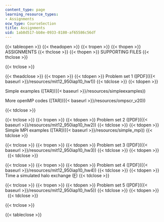 ```yaml
---
content_type: page
learning_resource_types:
- Assignments
ocw_type: CourseSection
title: Assignments
uid: 1ab8d517-bb8e-0933-8180-af65586c56df
---
```


{{< tableopen >}}
{{< theadopen >}}
{{< tropen >}}
{{< thopen >}}
ASSIGNMENTS
{{< thclose >}}
{{< thopen >}}
SUPPORTING FILES
{{< thclose >}}

{{< trclose >}}

{{< theadclose >}}
{{< tropen >}}
{{< tdopen >}}
Problem set 1 ([PDF]({{< baseurl >}}/resources/mit12_950iap10_hw1))
{{< tdclose >}}
{{< tdopen >}}


Simple examples ([TAR]({{< baseurl >}}/resources/simpleexamples))

More openMP codes ([TAR]({{< baseurl >}}/resources/ompscr_v20))


{{< tdclose >}}

{{< trclose >}}
{{< tropen >}}
{{< tdopen >}}
Problem set 2 ([PDF]({{< baseurl >}}/resources/mit12_950iap10_hw2))
{{< tdclose >}}
{{< tdopen >}}
Simple MPI examples ([TAR]({{< baseurl >}}/resources/simple_mpi))
{{< tdclose >}}

{{< trclose >}}
{{< tropen >}}
{{< tdopen >}}
Problem set 3 ([PDF]({{< baseurl >}}/resources/mit12_950iap10_hw3))
{{< tdclose >}}
{{< tdopen >}}
 
{{< tdclose >}}

{{< trclose >}}
{{< tropen >}}
{{< tdopen >}}
Problem set 4 ([PDF]({{< baseurl >}}/resources/mit12_950iap10_hw4))
{{< tdclose >}}
{{< tdopen >}}
Time a simulated halo exchange ([F](/courses/earth-atmospheric-and-planetary-sciences/12-950-parallel-programming-for-multicore-machines-using-openmp-and-mpi-january-iap-2010/assignments/Halo.f))
{{< tdclose >}}

{{< trclose >}}
{{< tropen >}}
{{< tdopen >}}
Problem set 5 ([PDF]({{< baseurl >}}/resources/mit12_950iap10_hw5))
{{< tdclose >}}
{{< tdopen >}}
 
{{< tdclose >}}

{{< trclose >}}

{{< tableclose >}}
